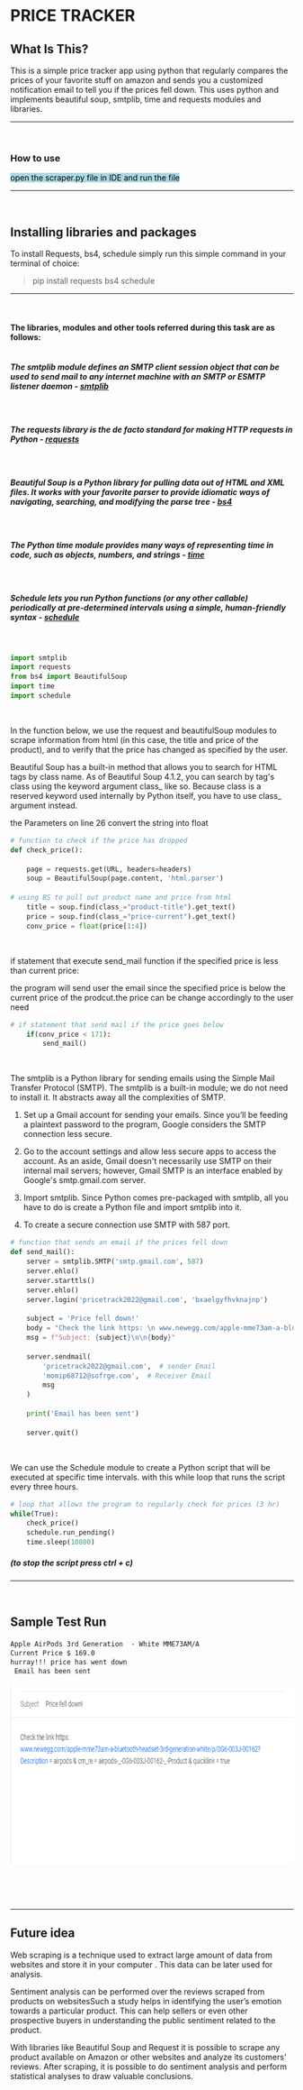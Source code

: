 # **PRICE TRACKER**

## **What Is This?**

This is a simple price tracker app using python that regularly compares the prices of your favorite stuff on amazon and sends you a customized notification email to tell you if the prices fell down. This uses python and implements beautiful soup, smtplib, time and requests modules and libraries.

---

<p>&nbsp;</p>

### **How to use**

<mark style="background-color:lightblue">open the scraper.py file in IDE and run the file</mark>

---

<p>&nbsp;</p>

## **Installing libraries and packages**

To install Requests, bs4, schedule simply run this simple command in your terminal of choice:

> pip install requests bs4 schedule

---
<p>&nbsp;</p>


 #### The libraries, modules and other tools referred during this task are as follows: <br><br>
 
 ##### The smtplib module defines an SMTP client session object that can be used to send mail to any internet machine with an SMTP or ESMTP listener daemon - <u>[smtplib](https://docs.python.org/3/library/smtplib.html) </u>
 <br>


##### The requests library is the de facto standard for making HTTP requests in Python - <u>[requests](https://docs.python-requests.org/en/latest/) </u> 
<br>

##### Beautiful Soup is a Python library for pulling data out of HTML and XML files. It works with your favorite parser to provide idiomatic ways of navigating, searching, and modifying the parse tree - <u>[bs4](https://www.crummy.com/software/BeautifulSoup/bs4/doc/)</u> 
<br>


##### The Python time module provides many ways of representing time in code, such as objects, numbers, and strings - <u>[time](https://docs.python.org/3/library/time.html)</u> 
<br>


##### Schedule lets you run Python functions (or any other callable) periodically at pre-determined intervals using a simple, human-friendly syntax - <u>[schedule](https://schedule.readthedocs.io/en/stable/)</u>

<p>&nbsp;</p>

```python
import smtplib
import requests
from bs4 import BeautifulSoup
import time
import schedule
```

<p>&nbsp;</p>

In the function below, we use the request and beautifulSoup modules to scrape information from html (in this case, the title and price of the product), and to verify that the price has changed as specified by the user.

Beautiful Soup has a built-in method that allows you to search for HTML tags by class name. As of Beautiful Soup 4.1.2, you can search by tag's class using the keyword argument class_ like so. Because class is a reserved keyword used internally by Python itself, you have to use class_ argument instead.

the Parameters on line 26 convert the string into float

```python
# function to check if the price has dropped
def check_price():

    page = requests.get(URL, headers=headers)
    soup = BeautifulSoup(page.content, 'html.parser')

# using BS to pull out product name and price from html
    title = soup.find(class_="product-title").get_text()
    price = soup.find(class_="price-current").get_text()
    conv_price = float(price[1:4])
```
<p>&nbsp;</p>

if statement that execute send_mail function if the specified price is less than current price:

the program will send user the email since the specified price is below the current price of the prodcut.the price can be change accordingly to the user need
```python
# if statement that send mail if the price goes below
    if(conv_price < 171):
        send_mail()
```

<p>&nbsp;</p>

The smtplib is a Python library for sending emails using the Simple Mail Transfer Protocol (SMTP). The smtplib is a built-in module; we do not need to install it. It abstracts away all the complexities of SMTP.

1. Set up a Gmail account for sending your emails. Since you’ll be feeding a plaintext password to the program, Google considers the SMTP connection less secure.

2. Go to the account settings and allow less secure apps to access the account. As an aside, Gmail doesn't necessarily use SMTP on their internal mail servers; however, Gmail SMTP is an interface enabled by Google's smtp.gmail.com server.

3.  Import smtplib. Since Python comes pre-packaged with smtplib, all you have to do is create a Python file and import smtplib into it.

4. To create a secure connection use SMTP with 587 port.

```python
# function that sends an email if the prices fell down
def send_mail():
    server = smtplib.SMTP('smtp.gmail.com', 587)
    server.ehlo()
    server.starttls()
    server.ehlo()
    server.login('pricetrack2022@gmail.com', 'bxaelgyfhvknajnp')

    subject = 'Price fell down!'
    body = "Check the link https: \n www.newegg.com/apple-mme73am-a-bluetooth-headset-3rd-generation-white/p/0G6-003J-00162?Description = airpods & cm_re = airpods-_-0G6-003J-00162-_-Product & quicklink = true"
    msg = f"Subject: {subject}\n\n{body}"

    server.sendmail(
        'pricetrack2022@gmail.com',  # sender Email
        'momip68712@sofrge.com',  # Receiver Email
        msg
    )

    print('Email has been sent')

    server.quit()
```

<p>&nbsp;</p>

We can use the Schedule module to create a Python script that will be executed at specific time intervals. with this while loop that runs the script every three hours. 



```python
# loop that allows the program to regularly check for prices (3 hr)
while(True):
    check_price()
    schedule.run_pending()
    time.sleep(10800)
```
##### (to stop the script press ctrl + c)
---

<p>&nbsp;</p>

## Sample Test Run

```
Apple AirPods 3rd Generation  - White MME73AM/A
Current Price $ 169.0
hurray!!! price has went down
 Email has been sent
```

<img src="./email.png" height="322" width="726"/>

<p>&nbsp;</p><p>&nbsp;</p>

---

## Future idea

Web scraping is a technique used to extract large amount of data from websites and store it in your computer . This data can be later used for analysis.

Sentiment analysis can be performed over the reviews scraped from products on websitesSuch a study helps in identifying the user’s emotion towards a particular product. This can help sellers or even other prospective buyers in understanding the public sentiment related to the product.

With libraries like Beautiful Soup and Request it is possible to scrape any product available on Amazon or other websites and analyze its customers' reviews. After scraping, it is possible to do sentiment analysis and perform statistical analyses to draw valuable conclusions.
